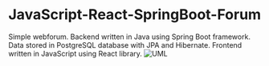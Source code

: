 # JavaScript-React-SpringBoot-Forum
Simple webforum. Backend written in Java using Spring Boot framework. Data stored in PostgreSQL database with JPA and Hibernate. Frontend written in JavaScript using React library.
![UML](https://user-images.githubusercontent.com/62612527/156094144-23dbb8b5-6574-46a9-a39e-22b1b192b6e5.png)
